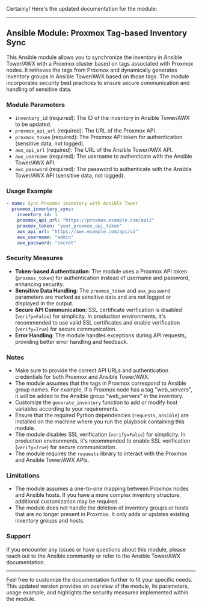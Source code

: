 Certainly! Here's the updated documentation for the module:

______________________________________________________________________

## Ansible Module: Proxmox Tag-based Inventory Sync

This Ansible module allows you to synchronize the inventory in Ansible Tower/AWX with a Proxmox cluster based on tags associated with Proxmox nodes. It retrieves the tags from Proxmox and dynamically generates inventory groups in Ansible Tower/AWX based on those tags. The module incorporates security best practices to ensure secure communication and handling of sensitive data.

### Module Parameters

- `inventory_id` (required): The ID of the inventory in Ansible Tower/AWX to be updated.
- `proxmox_api_url` (required): The URL of the Proxmox API.
- `proxmox_token` (required): The Proxmox API token for authentication (sensitive data, not logged).
- `awx_api_url` (required): The URL of the Ansible Tower/AWX API.
- `awx_username` (required): The username to authenticate with the Ansible Tower/AWX API.
- `awx_password` (required): The password to authenticate with the Ansible Tower/AWX API (sensitive data, not logged).

### Usage Example

```yaml
- name: Sync Proxmox inventory with Ansible Tower
  proxmox_inventory_sync:
    inventory_id: 1
    proxmox_api_url: "https://proxmox.example.com/api2"
    proxmox_token: "your_proxmox_api_token"
    awx_api_url: "https://awx.example.com/api/v2"
    awx_username: "admin"
    awx_password: "secret"
```

### Security Measures

- **Token-based Authentication**: The module uses a Proxmox API token (`proxmox_token`) for authentication instead of username and password, enhancing security.
- **Sensitive Data Handling**: The `proxmox_token` and `awx_password` parameters are marked as sensitive data and are not logged or displayed in the output.
- **Secure API Communication**: SSL certificate verification is disabled (`verify=False`) for simplicity. In production environments, it's recommended to use valid SSL certificates and enable verification (`verify=True`) for secure communication.
- **Error Handling**: The module handles exceptions during API requests, providing better error handling and feedback.

### Notes

- Make sure to provide the correct API URLs and authentication credentials for both Proxmox and Ansible Tower/AWX.
- The module assumes that the tags in Proxmox correspond to Ansible group names. For example, if a Proxmox node has a tag "web_servers", it will be added to the Ansible group "web_servers" in the inventory.
- Customize the `generate_inventory` function to add or modify host variables according to your requirements.
- Ensure that the required Python dependencies (`requests`, `ansible`) are installed on the machine where you run the playbook containing this module.
- The module disables SSL verification (`verify=False`) for simplicity. In production environments, it's recommended to enable SSL verification (`verify=True`) for secure communication.
- The module requires the `requests` library to interact with the Proxmox and Ansible Tower/AWX APIs.

### Limitations

- The module assumes a one-to-one mapping between Proxmox nodes and Ansible hosts. If you have a more complex inventory structure, additional customization may be required.
- The module does not handle the deletion of inventory groups or hosts that are no longer present in Proxmox. It only adds or updates existing inventory groups and hosts.

### Support

If you encounter any issues or have questions about this module, please reach out to the Ansible community or refer to the Ansible Tower/AWX documentation.

______________________________________________________________________

Feel free to customize the documentation further to fit your specific needs. This updated version provides an overview of the module, its parameters, usage example, and highlights the security measures implemented within the module.
